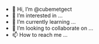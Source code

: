 - 👋 Hi, I’m @cubemetgect
- 👀 I’m interested in ...
- 🌱 I’m currently learning ...
- 💞️ I’m looking to collaborate on ...
- 📫 How to reach me ...

<!---
cubemetgect/cubemetgect is a ✨ special ✨ repository because its `README.md` (this file) appears on your GitHub profile.
You can click the Preview link to take a look at your changes.
--->
